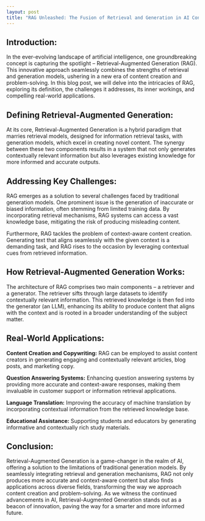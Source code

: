 ```yaml
---
layout: post
title: "RAG Unleashed: The Fusion of Retrieval and Generation in AI Content Creation"
---
```



## Introduction:

In the ever-evolving landscape of artificial intelligence, one groundbreaking concept is capturing the spotlight – Retrieval-Augmented Generation (RAG). This innovative approach seamlessly combines the strengths of retrieval and generation models, ushering in a new era of content creation and problem-solving. In this blog post, we will delve into the intricacies of RAG, exploring its definition, the challenges it addresses, its inner workings, and compelling real-world applications.

## Defining Retrieval-Augmented Generation:

At its core, Retrieval-Augmented Generation is a hybrid paradigm that marries retrieval models, designed for information retrieval tasks, with generation models, which excel in creating novel content. The synergy between these two components results in a system that not only generates contextually relevant information but also leverages existing knowledge for more informed and accurate outputs.

## Addressing Key Challenges:

RAG emerges as a solution to several challenges faced by traditional generation models. One prominent issue is the generation of inaccurate or biased information, often stemming from limited training data. By incorporating retrieval mechanisms, RAG systems can access a vast knowledge base, mitigating the risk of producing misleading content.

Furthermore, RAG tackles the problem of context-aware content creation. Generating text that aligns seamlessly with the given context is a demanding task, and RAG rises to the occasion by leveraging contextual cues from retrieved information.

## How Retrieval-Augmented Generation Works:

The architecture of RAG comprises two main components – a retriever and a generator. The retriever sifts through large datasets to identify contextually relevant information. This retrieved knowledge is then fed into the generator (an LLM), enhancing its ability to produce content that aligns with the context and is rooted in a broader understanding of the subject matter.

## Real-World Applications:

<b>Content Creation and Copywriting:</b> RAG can be employed to assist content creators in generating engaging and contextually relevant articles, blog posts, and marketing copy.

<b>Question Answering Systems:</b> Enhancing question answering systems by providing more accurate and context-aware responses, making them invaluable in customer support or information retrieval applications.

<b>Language Translation:</b> Improving the accuracy of machine translation by incorporating contextual information from the retrieved knowledge base.

<b>Educational Assistance:</b> Supporting students and educators by generating informative and contextually rich study materials.

## Conclusion:

Retrieval-Augmented Generation is a game-changer in the realm of AI, offering a solution to the limitations of traditional generation models. By seamlessly integrating retrieval and generation mechanisms, RAG not only produces more accurate and context-aware content but also finds applications across diverse fields, transforming the way we approach content creation and problem-solving. As we witness the continued advancements in AI, Retrieval-Augmented Generation stands out as a beacon of innovation, paving the way for a smarter and more informed future.